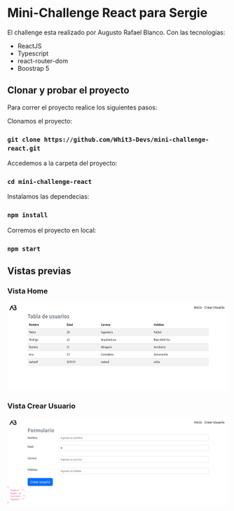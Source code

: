 # Mini-Challenge React para Sergie
El challenge esta realizado por Augusto Rafael Blanco. 
Con las tecnologías:
- ReactJS
- Typescript
- react-router-dom
- Boostrap 5


## Clonar y probar el proyecto

Para correr el proyecto realice los siguientes pasos:

Clonamos el proyecto:
### `git clone https://github.com/Whit3-Devs/mini-challenge-react.git`

Accedemos a la carpeta del proyecto:
### `cd mini-challenge-react`

Instalamos las dependecias:
### `npm install`

Corremos el proyecto en local:
### `npm start`

## Vistas previas

### Vista Home
  <img height="200" src="https://github.com/Whit3-Devs/mini-challenge-react/blob/master/assetsreadme/home.png?raw=true" />

### Vista Crear Usuario
  <img height="200" src="https://github.com/Whit3-Devs/mini-challenge-react/blob/master/assetsreadme/createuse.png?raw=true" />

